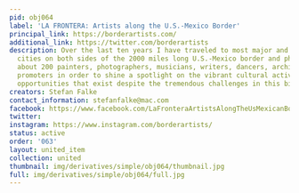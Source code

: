 ```yaml
---
pid: obj064
label: 'LA FRONTERA: Artists along the U.S.-Mexico Border'
principal_link: https://borderartists.com/
additional_link: https://twitter.com/borderartists
description: Over the last ten years I have traveled to most major and some smaller
  cities on both sides of the 2000 miles long U.S.-Mexico border and photographed
  about 200 painters, photographers, musicians, writers, dancers, architects and art
  promoters in order to shine a spotlight on the vibrant cultural activities and cross-border
  opportunities that exist despite the tremendous challenges in this bi-national region.
creators: Stefan Falke
contact_information: stefanfalke@mac.com
facebook: https://www.facebook.com/LaFronteraArtistsAlongTheUsMexicanBorder
twitter: 
instagram: https://www.instagram.com/borderartists/
status: active
order: '063'
layout: united_item
collection: united
thumbnail: img/derivatives/simple/obj064/thumbnail.jpg
full: img/derivatives/simple/obj064/full.jpg
---
```

